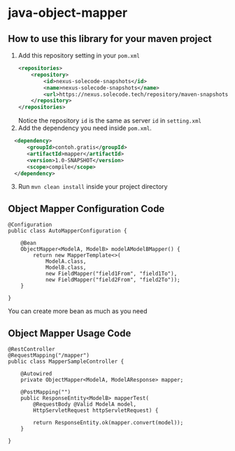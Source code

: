 # java-object-mapper

## How to use this library for your maven project
1. Add this repository setting in your `pom.xml`
    ```xml
    <repositories>
        <repository>
            <id>nexus-solecode-snapshots</id>
            <name>nexus-solecode-snapshots</name>
            <url>https://nexus.solecode.tech/repository/maven-snapshots/</url>
        </repository>
    </repositories>
    ```
    Notice the repository `id` is the same as server `id` in `setting.xml`
2. Add the dependency you need inside `pom.xml`.
  ```xml
    <dependency>
        <groupId>contoh.gratis</groupId>
        <artifactId>mapper</artifactId>
        <version>1.0-SNAPSHOT</version>
        <scope>compile</scope>
    </dependency>
  ```
3. Run `mvn clean install` inside your project directory

## Object Mapper Configuration Code
```
@Configuration
public class AutoMapperConfiguration {
	
    @Bean
    ObjectMapper<ModelA, ModelB> modelAModelBMapper() {
        return new MapperTemplate<>(
            ModelA.class, 
            ModelB.class,
            new FieldMapper("field1From", "field1To"),
            new FieldMapper("field2From", "field2To"));
    }
    
}
```
You can create more bean as much as you need

## Object Mapper Usage Code
```
@RestController
@RequestMapping("/mapper")
public class MapperSampleController {
	
    @Autowired
    private ObjectMapper<ModelA, ModelAResponse> mapper;

    @PostMapping("")
    public ResponseEntity<ModelB> mapperTest(
        @RequestBody @Valid ModelA model,
        HttpServletRequest httpServletRequest) {

        return ResponseEntity.ok(mapper.convert(model));
    }
	
}
```
